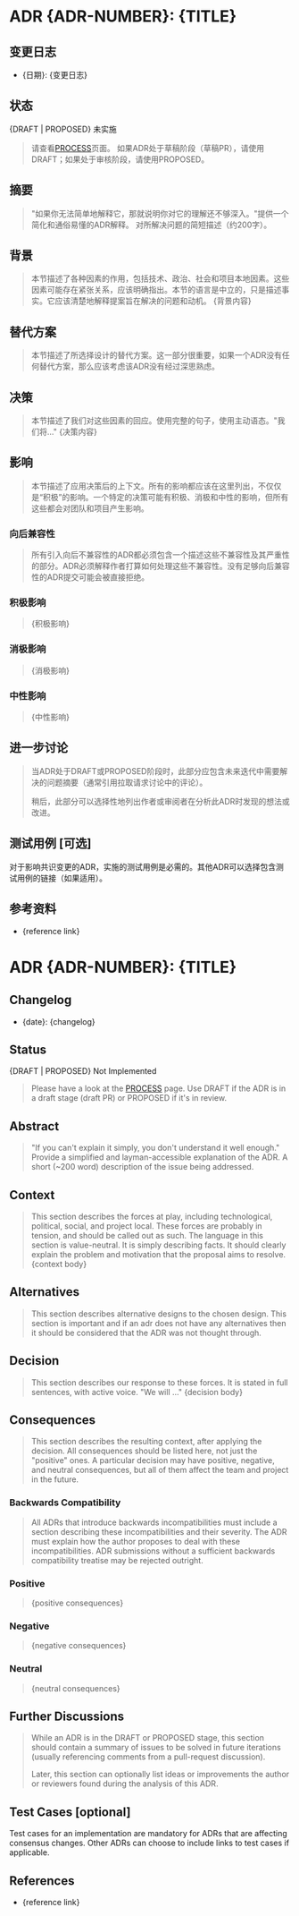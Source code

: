 # ADR {ADR-NUMBER}: {TITLE}

## 变更日志

* {日期}: {变更日志}

## 状态

{DRAFT | PROPOSED} 未实施

> 请查看[PROCESS](PROCESS.md#adr-status)页面。
> 如果ADR处于草稿阶段（草稿PR），请使用DRAFT；如果处于审核阶段，请使用PROPOSED。

## 摘要

> "如果你无法简单地解释它，那就说明你对它的理解还不够深入。"提供一个简化和通俗易懂的ADR解释。
> 对所解决问题的简短描述（约200字）。

## 背景

> 本节描述了各种因素的作用，包括技术、政治、社会和项目本地因素。这些因素可能存在紧张关系，应该明确指出。本节的语言是中立的，只是描述事实。它应该清楚地解释提案旨在解决的问题和动机。
> {背景内容}

## 替代方案

> 本节描述了所选择设计的替代方案。这一部分很重要，如果一个ADR没有任何替代方案，那么应该考虑该ADR没有经过深思熟虑。

## 决策

> 本节描述了我们对这些因素的回应。使用完整的句子，使用主动语态。"我们将..."
> {决策内容}

## 影响

> 本节描述了应用决策后的上下文。所有的影响都应该在这里列出，不仅仅是“积极”的影响。一个特定的决策可能有积极、消极和中性的影响，但所有这些都会对团队和项目产生影响。

### 向后兼容性

> 所有引入向后不兼容性的ADR都必须包含一个描述这些不兼容性及其严重性的部分。ADR必须解释作者打算如何处理这些不兼容性。没有足够向后兼容性的ADR提交可能会被直接拒绝。

### 积极影响

> {积极影响}

### 消极影响

> {消极影响}

### 中性影响

> {中性影响}

## 进一步讨论

> 当ADR处于DRAFT或PROPOSED阶段时，此部分应包含未来迭代中需要解决的问题摘要（通常引用拉取请求讨论中的评论）。
> 
> 稍后，此部分可以选择性地列出作者或审阅者在分析此ADR时发现的想法或改进。

## 测试用例 [可选]

对于影响共识变更的ADR，实施的测试用例是必需的。其他ADR可以选择包含测试用例的链接（如果适用）。

## 参考资料

* {reference link}


# ADR {ADR-NUMBER}: {TITLE}

## Changelog

* {date}: {changelog}

## Status

{DRAFT | PROPOSED} Not Implemented

> Please have a look at the [PROCESS](PROCESS.md#adr-status) page.
> Use DRAFT if the ADR is in a draft stage (draft PR) or PROPOSED if it's in review.

## Abstract

> "If you can't explain it simply, you don't understand it well enough." Provide
> a simplified and layman-accessible explanation of the ADR.
> A short (~200 word) description of the issue being addressed.

## Context

> This section describes the forces at play, including technological, political,
> social, and project local. These forces are probably in tension, and should be
> called out as such. The language in this section is value-neutral. It is simply
> describing facts. It should clearly explain the problem and motivation that the
> proposal aims to resolve.
> {context body}

## Alternatives

> This section describes alternative designs to the chosen design. This section
> is important and if an adr does not have any alternatives then it should be
> considered that the ADR was not thought through. 

## Decision

> This section describes our response to these forces. It is stated in full
> sentences, with active voice. "We will ..."
> {decision body}

## Consequences

> This section describes the resulting context, after applying the decision. All
> consequences should be listed here, not just the "positive" ones. A particular
> decision may have positive, negative, and neutral consequences, but all of them
> affect the team and project in the future.

### Backwards Compatibility

> All ADRs that introduce backwards incompatibilities must include a section
> describing these incompatibilities and their severity. The ADR must explain
> how the author proposes to deal with these incompatibilities. ADR submissions
> without a sufficient backwards compatibility treatise may be rejected outright.

### Positive

> {positive consequences}

### Negative

> {negative consequences}

### Neutral

> {neutral consequences}

## Further Discussions

> While an ADR is in the DRAFT or PROPOSED stage, this section should contain a
> summary of issues to be solved in future iterations (usually referencing comments
> from a pull-request discussion).
> 
> Later, this section can optionally list ideas or improvements the author or
> reviewers found during the analysis of this ADR.

## Test Cases [optional]

Test cases for an implementation are mandatory for ADRs that are affecting consensus
changes. Other ADRs can choose to include links to test cases if applicable.

## References

* {reference link}
